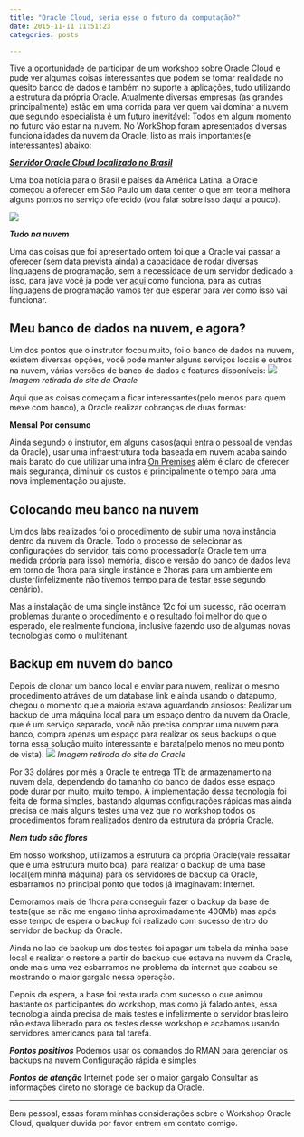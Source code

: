 ```yaml
---
title: "Oracle Cloud, seria esse o futuro da computação?"
date: 2015-11-11 11:51:23 
categories: posts

---
```


Tive a oportunidade de participar de um workshop sobre Oracle Cloud e pude ver algumas coisas interessantes que podem se tornar realidade no quesito banco de dados e também no suporte a aplicações, tudo utilizando a estrutura da própria Oracle.
Atualmente diversas empresas (as grandes principalmente) estão em uma corrida para ver quem vai dominar a nuvem que segundo especialista é um futuro inevitável: Todos em algum momento no futuro vão estar na nuvem.
No WorkShop foram apresentados diversas funcionalidades da nuvem da Oracle, listo as mais importantes(e interessantes) abaixo:

[***Servidor Oracle Cloud localizado no Brasil***](https://www.oracle.com/corporate/pressrelease/data-center-brazil-062415.html)

Uma boa notícia para o Brasil e países da América Latina: a Oracle começou a oferecer em São Paulo um data center o que em teoria melhora alguns pontos no serviço oferecido (vou falar sobre isso daqui a pouco).

<img src="https://cdn.pbrd.co/images/23wFGBe0.png"/>

***Tudo na nuvem***

Uma das coisas que foi apresentado ontem foi que a Oracle vai passar a oferecer (sem data prevista ainda)  a capacidade de rodar diversas linguagens de programação, sem a necessidade de um servidor dedicado a isso, para java você já pode ver [aqui](https://cloud.oracle.com/en_US/java) como funciona, para as outras linguagens de programação vamos ter que esperar para ver como isso vai funcionar.

Meu banco de dados na nuvem, e agora?
-

Um dos pontos que o instrutor focou muito, foi o banco de dados na nuvem, existem diversas opções, você pode manter alguns serviços locais e outros na nuvem, várias versões de banco de dados e features disponíveis:
<img src="http://i.imgur.com/Sr9yYoC.png"/>
*Imagem retirada do site da Oracle*

Aqui que as coisas começam a ficar interessantes(pelo menos para quem mexe com banco), a Oracle realizar cobranças de duas formas:

**Mensal**
**Por consumo**

Ainda segundo o instrutor, em alguns casos(aqui entra o pessoal de vendas da Oracle), usar uma infraestrutura toda baseada em nuvem acaba saindo mais barato do que utilizar uma infra [On Premises](https://en.wikipedia.org/wiki/On-premises_software) além é claro de oferecer mais segurança, diminuir os custos e principalmente o tempo para uma nova implementação ou ajuste.

Colocando meu banco na nuvem
-

Um dos labs realizados foi o procedimento de subir uma nova instância dentro da nuvem da Oracle.
Todo o processo de selecionar as configurações do servidor, tais como processador(a Oracle tem uma medida própria para isso) memória, disco e versão do banco de dados leva em torno de 1hora para single instânce e 2horas para um ambiente em cluster(infelizmente não tivemos tempo para de testar esse segundo cenário).

Mas a instalação de uma single instânce 12c foi um sucesso, não ocerram problemas durante o procedimento e o resultado foi melhor do que o esperado, ele realmente funciona, inclusive fazendo uso de algumas novas tecnologias como o  multitenant.

Backup em nuvem do banco
-

Depois de clonar um banco local e enviar para nuvem, realizar o mesmo procedimento atráves de um database link e ainda usando o datapump, chegou o momento que a maioria estava aguardando ansiosos: Realizar um backup de uma máquina local para um espaço dentro da nuvem da Oracle, que é um serviço separado, você não precisa comprar uma nuvem para banco, compra apenas um espaço para realizar os seus backups o que torna essa solução muito interessante e barata(pelo menos no meu ponto de vista):
<img src="http://i.imgur.com/cQBZIrd.png"/>
*Imagem retirada do site da Oracle*

Por 33 doláres por mês a Oracle te entrega 1Tb de armazenamento na nuvem dela, dependendo do tamanho do banco de dados esse espaço pode durar por muito, muito tempo.
A implementação dessa tecnologia foi feita de forma simples, bastando algumas configurações rápidas mas ainda precisa de mais alguns testes uma vez que no workshop todos os procedimentos foram realizados dentro da estrutura da própria Oracle.

***Nem tudo são flores***

Em nosso workshop, utilizamos a estrutura da própria Oracle(vale ressaltar que é uma estrutura muito boa), para realizar o backup de uma base local(em minha máquina) para os servidores de backup da Oracle, esbarramos no principal ponto  que todos já imaginavam: Internet.

Demoramos mais de 1hora para conseguir fazer o backup da base de teste(que se não me engano tinha aproximadamente 400Mb) mas após esse tempo de espera o backup foi realizado com sucesso dentro do servidor de backup da Oracle.

Ainda no lab de backup um dos testes foi apagar um tabela da minha base local e realizar o restore a partir do backup que estava na nuvem da Oracle, onde mais uma vez esbarramos no problema da internet que acabou se mostrando o maior gargalo nessa operação.

Depois da espera, a base foi restaurada com sucesso o que animou bastante os participantes do workshop, mas como já falado antes, essa tecnologia ainda precisa de mais testes e infelizmente o servidor brasileiro não estava liberado para os testes desse workshop e acabamos usando servidores americanos para tal tarefa.


***Pontos positivos***
Podemos usar os comandos do RMAN para gerenciar os backups na nuvem
Configuração rápida e simples

***Pontos de atenção***
Internet pode ser o maior gargalo
Consultar as informações direto no storage de backup da Oracle.

* * *


Bem pessoal, essas foram minhas considerações sobre o Workshop Oracle Cloud, qualquer duvida por favor entrem em contato comigo.
